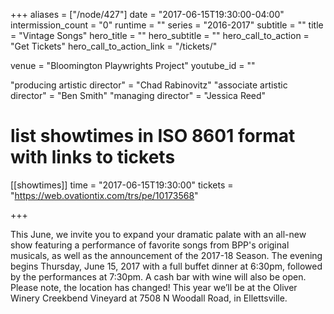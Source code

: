 +++
aliases = ["/node/427"]
date = "2017-06-15T19:30:00-04:00"
intermission_count = "0"
runtime = ""
series = "2016-2017"
subtitle = ""
title = "Vintage Songs"
hero_title = ""
hero_subtitle = ""
hero_call_to_action = "Get Tickets"
hero_call_to_action_link = "/tickets/"

venue = "Bloomington Playwrights Project"
youtube_id = ""

"producing artistic director" = "Chad Rabinovitz"
"associate artistic director" = "Ben Smith"
"managing director" = "Jessica Reed"

# list showtimes in ISO 8601 format with links to tickets
[[showtimes]]
    time = "2017-06-15T19:30:00"
    tickets = "https://web.ovationtix.com/trs/pe/10173568"

+++

 This June, we invite you to expand your dramatic palate with an all-new show featuring a performance of favorite songs from BPP's original musicals, as well as the announcement of the 2017-18 Season. The evening begins Thursday, June 15, 2017 with a full buffet dinner at 6:30pm, followed by the performances at 7:30pm. A cash bar with wine will also be open. Please note, the location has changed! This year we’ll be at the Oliver Winery Creekbend Vineyard at 7508 N Woodall Road, in Ellettsville. 
